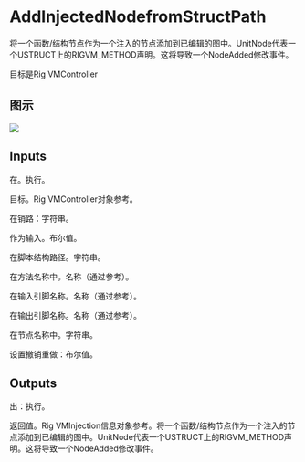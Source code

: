 # AddInjectedNodefromStructPath

将一个函数/结构节点作为一个注入的节点添加到已编辑的图中。UnitNode代表一个USTRUCT上的RIGVM_METHOD声明。这将导致一个NodeAdded修改事件。

目标是Rig VMController

## 图示

![]($-20221218-20420030.png)

## Inputs

在。执行。

目标。Rig VMController对象参考。

在销路：字符串。

作为输入。布尔值。

在脚本结构路径。字符串。

在方法名称中。名称（通过参考）。

在输入引脚名称。名称（通过参考）。

在输出引脚名称。名称（通过参考）。

在节点名称中。字符串。

设置撤销重做：布尔值。  

## Outputs

出：执行。

返回值。Rig VMInjection信息对象参考。将一个函数/结构节点作为一个注入的节点添加到已编辑的图中。UnitNode代表一个USTRUCT上的RIGVM_METHOD声明。这将导致一个NodeAdded修改事件。
